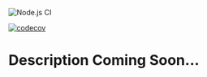 ![Node.js CI](https://github.com/niomwungeri-fabrice/savu-me-ui/actions/workflows/action.js.yml/badge.svg)

[![codecov](https://codecov.io/gh/niomwungeri-fabrice/savu-me-ui/branch/develop/graph/badge.svg?token=6FVQP0CBQZ)](https://codecov.io/gh/niomwungeri-fabrice/savu-me-ui)

# Description Coming Soon...